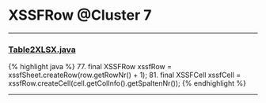 # XSSFRow @Cluster 7

***

### [Table2XLSX.java](https://searchcode.com/codesearch/view/115088748/)
{% highlight java %}
77. final XSSFRow xssfRow = xssfSheet.createRow(row.getRowNr() + 1);
81.         final XSSFCell xssfCell = xssfRow.createCell(cell.getColInfo().getSpaltenNr());
{% endhighlight %}

***

